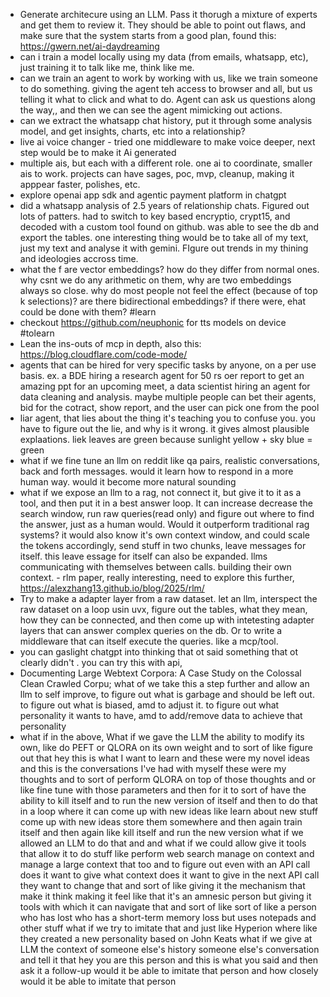 - Generate architecure using an LLM. Pass it thorugh a mixture of experts and get them to review it. They should be able to point out flaws, and make sure that the system starts from a good plan, found this: https://gwern.net/ai-daydreaming
- can i train a model locally using my data (from emails, whatsapp, etc), just training it to talk like me, think like me. 
- can we train an agent to work by working with us, like we train someone to do something. giving the agent teh access to browser and all, but us telling it what to click and what to do. Agent can ask us questions along the way,, and then we can see the agent mimicking out actions. 
- can we extract the whatsapp chat history, put it through some analysis model, and get insights, charts, etc into a relationship?
- live ai voice changer - tried one middleware to make voice deeper, next step would be to make it Ai generated
- multiple ais, but each with a different role. one ai to coordinate, smaller ais to work. projects can have sages, poc, mvp, cleanup, making it apppear faster, polishes, etc. 
- explore openai app sdk and agentic payment platform in chatgpt 
- did a whatsapp analysis of 2.5 years of relationship chats. Figured out lots of patters. had to switch to key based encryptio, crypt15, and decoded with a custom tool found on github. was able to see the db and export the tables. one interesting thing would be to take all of my text, just my text and analyse it with gemini. FIgure out trends in my thining and ideologies accross time. 
- what the f are vector embeddings? how do they differ from normal ones. why csnt we do any arithmetic on them, why are two embeddings always so close. why do most people not feel the effect (because of top k selections)? are there bidirectional embeddings? if there were, ehat could be done with them? #learn
- checkout https://github.com/neuphonic for tts models on device #tolearn
- Lean the ins-outs of mcp in depth, also this: https://blog.cloudflare.com/code-mode/
- agents that can be hired for very specific tasks by anyone, on a per use basis. ex. a BDE hiring a research agent for 50 rs oer report to get an amazing ppt for an upcoming meet, a data scientist hiring an agent for data cleaning and analysis. maybe multiple people can bet their agents, bid for the cotract, show report, and the user can pick one from the pool 
- liar agent, that lies about the thing it's teaching you to confuse you. you have to figure out the lie, and why is it wrong. it gives almost plausible explaations. liek leaves are green because sunlight yellow + sky blue = green
- what if we fine tune an llm on reddit like qa pairs, realistic conversations, back and forth messages. would it learn how to respond in a more human way. would it become more natural sounding 
- what if we expose an llm to a rag, not connect it, but give it to it as a tool, and then put it in a best answer loop. It can increase decrease the search window, run raw queries(read only) and figure out where to find the answer, just as a human would. Would it outperform traditional rag systems? it would also know it's own context window, and could scale the tokens accordingly, send stuff in two chunks, leave messages for itself. this leave essage for itself can also be expanded. llms communicating with themselves between calls. building their own context. - rlm paper, really interesting, need to explore this further, https://alexzhang13.github.io/blog/2025/rlm/
- Try to make a adapter layer from a raw dataset. let an llm, interspect the raw dataset on a loop usin uvx, figure out the tables, what they mean, how they can be connected, and then come up with intetesting adapter layers that can answer complex queries on the db. Or to write a middleware that can itself execute the queries. like a mcp/tool. 
- you can gaslight chatgpt into thinking that ot said something that ot clearly didn't . you can try this with api, 
- Documenting Large Webtext Corpora:
A Case Study on the Colossal Clean Crawled Corpu; what of we take this a step further and allow an llm to self improve, to figure out what is garbage and should be left out. to figure out what is biased, amd to adjust it. to figure out what personality it wants to have, amd to add/remove data to achieve that personality
- what if in the above, What if we gave the LLM the ability to modify its own, like do PEFT or QLORA on its own weight and to sort of like figure out that hey this is what I want to learn and these were my novel ideas and this is the conversations I've had with myself these were my thoughts and to sort of perform QLORA on top of those thoughts and or like fine tune with those parameters and then for it to sort of have the ability to kill itself and to run the new version of itself and then to do that in a loop where it can come up with new ideas like learn about new stuff come up with new ideas store them somewhere and then again train itself and then again like kill itself and run the new version what if we allowed an LLM to do that and and what if we could allow give it tools that allow it to do stuff like perform web search manage on context and manage a large context that too and to figure out even with an API call does it want to give what context does it want to give in the next API call they want to change that and sort of like giving it the mechanism that make it think making it feel like that it's an amnesic person but giving it tools with which it can navigate that and sort of like sort of like a person who has lost who has a short-term memory loss but uses notepads and other stuff what if we try to imitate that and just like Hyperion where like they created a new personality based on John Keats what if we give at LLM the context of someone else's history someone else's conversation and tell it that hey you are this person and this is what you said and then ask it a follow-up would it be able to imitate that person and how closely would it be able to imitate that person
